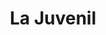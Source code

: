 ---
title: "La Juvenil"
url: /ciudad-autonoma-de-buenos-aires/la-juvenil-avenida-rivadavia/
shop: Pasta
---
